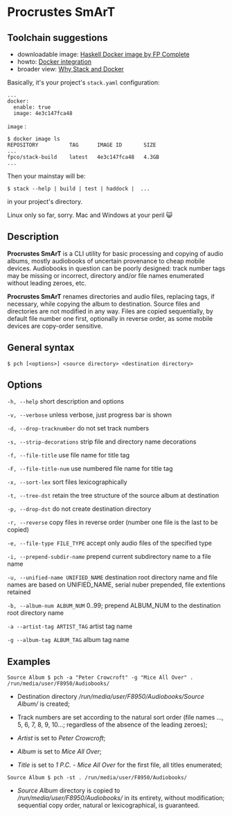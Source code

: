 # Procrustes SmArT

## Toolchain suggestions

- downloadable image: [Haskell Docker image by FP Complete](https://hub.docker.com/r/fpco/stack-build/)
- howto: [Docker integration](https://docs.haskellstack.org/en/stable/docker_integration/)
- broader view: [Why Stack and Docker](https://www.fpcomplete.com/blog/2015/08/stack-docker)

Basically, it's your project's `stack.yaml` configuration:
```
...
docker:
  enable: true
  image: 4e3c147fca48
```
`image` :
```
$ docker image ls
REPOSITORY          TAG      IMAGE ID       SIZE
...
fpco/stack-build    latest   4e3c147fca48   4.3GB
...
```
Then your mainstay will be: 

```
$ stack --help | build | test | haddock |  ...
```
in your project's directory.

Linux only so far, sorry. Mac and Windows at your peril :smiley_cat:
## Description
**Procrustes SmArT** is a CLI utility for basic processing and copying
of audio albums, mostly audiobooks of uncertain provenance to cheap mobile
devices. Audiobooks in question can be poorly designed: track number tags
may be missing or incorrect, directory and/or file names enumerated
without leading zeroes, etc.

**Procrustes SmArT** renames directories and audio files, replacing tags,
if necessary, while copying the album to destination. Source files
and directories are not modified in any way. Files are copied sequentially,
by default file number one first, optionally in reverse order, as some
mobile devices are copy-order sensitive.

## General syntax

``$ pch [<options>] <source directory> <destination directory>``

## Options

``-h, --help``
short description and options

``-v, --verbose``
unless verbose, just progress bar is shown

``-d, --drop-tracknumber``
do not set track numbers

``-s, --strip-decorations``
strip file and directory name decorations

``-f, --file-title``
use file name for title tag

``-F, --file-title-num``
use numbered file name for title tag

``-x, --sort-lex``
sort files lexicographically

``-t, --tree-dst``
retain the tree structure of the source album at destination

``-p, --drop-dst``
do not create destination directory

``-r, --reverse``
copy files in reverse order (number one file is the last to be copied)

``-e, --file-type FILE_TYPE``
accept only audio files of the specified type

``-i, --prepend-subdir-name``
prepend current subdirectory name to a file name

``-u, --unified-name UNIFIED_NAME``
destination root directory name and file names are based on UNIFIED_NAME,
serial nuber prepended, file extentions retained

``-b, --album-num ALBUM_NUM``
0..99; prepend ALBUM_NUM to the destination root directory name

``-a --artist-tag ARTIST_TAG``
artist tag name

``-g --album-tag ALBUM_TAG``
album tag name

## Examples

``Source Album $ pch -a "Peter Crowcroft" -g "Mice All Over" . /run/media/user/F8950/Audiobooks/``

- Destination directory */run/media/user/F8950/Audiobooks/Source Album/* is created;

- Track numbers are set according to the natural sort order (file names ..., 5, 6, 7, 8, 9, 10...;
regardless of the absence of the leading zeroes);

- *Artist* is set to *Peter Crowcroft*;

- *Album* is set to *Mice All Over*;

- *Title* is set to *1 P.C. - Mice All Over* for the first file, all titles enumerated;

``Source Album $ pch -st . /run/media/user/F8950/Audiobooks/``

- *Source Album* directory is copied to */run/media/user/F8950/Audiobooks/* in its entirety,
without modification; sequential copy order, natural or lexicographical, is guaranteed.

